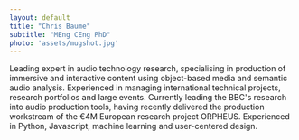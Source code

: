 ```yaml
---
layout: default
title: "Chris Baume"
subtitle: "MEng CEng PhD"
photo: 'assets/mugshot.jpg'
---
```

Leading expert in audio technology research, specialising in production of immersive and interactive content using
object-based media and semantic audio analysis. Experienced in managing international technical projects, research
portfolios and large events. Currently leading the BBC's research into audio production tools, having recently
delivered the production workstream of the €4M European research project ORPHEUS. Experienced in Python, Javascript,
machine learning and user-centered design.
